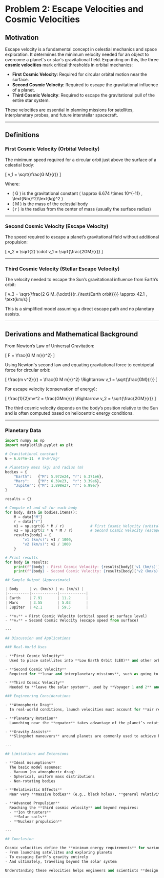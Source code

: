 # Problem 2: Escape Velocities and Cosmic Velocities

## Motivation

Escape velocity is a fundamental concept in celestial mechanics and space exploration. It determines the minimum velocity needed for an object to overcome a planet's or star's gravitational field. Expanding on this, the three **cosmic velocities** mark critical thresholds in orbital mechanics:

- **First Cosmic Velocity**: Required for circular orbital motion near the surface.
- **Second Cosmic Velocity**: Required to escape the gravitational influence of a planet.
- **Third Cosmic Velocity**: Required to escape the gravitational pull of the entire star system.

These velocities are essential in planning missions for satellites, interplanetary probes, and future interstellar spacecraft.

---

## Definitions

### First Cosmic Velocity (Orbital Velocity)
The minimum speed required for a circular orbit just above the surface of a celestial body:

\[
v_1 = \sqrt{\frac{G M}{r}}
\]

Where:
- \( G \) is the gravitational constant \( \approx 6.674 \times 10^{-11} \, \text{Nm}^2/\text{kg}^2 \)
- \( M \) is the mass of the celestial body
- \( r \) is the radius from the center of mass (usually the surface radius)

---

### Second Cosmic Velocity (Escape Velocity)
The speed required to escape a planet’s gravitational field without additional propulsion:

\[
v_2 = \sqrt{2} \cdot v_1 = \sqrt{\frac{2GM}{r}}
\]

---

### Third Cosmic Velocity (Stellar Escape Velocity)
The velocity needed to escape the Sun’s gravitational influence from Earth’s orbit:

\[
v_3 = \sqrt{\frac{2 G M_{\odot}}{r_{\text{Earth orbit}}}} \approx 42.1 \, \text{km/s}
\]

This is a simplified model assuming a direct escape path and no planetary assists.

---

## Derivations and Mathematical Background

From Newton’s Law of Universal Gravitation:

\[
F = \frac{G M m}{r^2}
\]

Using Newton's second law and equating gravitational force to centripetal force for circular orbit:

\[
\frac{m v^2}{r} = \frac{G M m}{r^2} \Rightarrow v_1 = \sqrt{\frac{GM}{r}}
\]

For escape velocity (conservation of energy):

\[
\frac{1}{2}mv^2 = \frac{GMm}{r} \Rightarrow v_2 = \sqrt{\frac{2GM}{r}}
\]

The third cosmic velocity depends on the body’s position relative to the Sun and is often computed based on heliocentric energy conditions.

---

### Planetary Data

```python
import numpy as np
import matplotlib.pyplot as plt

# Gravitational constant
G = 6.674e-11  # N·m²/kg²

# Planetary mass (kg) and radius (m)
bodies = {
    "Earth":   {"M": 5.972e24, "r": 6.371e6},
    "Mars":    {"M": 6.39e23,  "r": 3.39e6},
    "Jupiter": {"M": 1.898e27, "r": 6.99e7}
}

results = {}

# Compute v1 and v2 for each body
for body, data in bodies.items():
    M = data["M"]
    r = data["r"]
    v1 = np.sqrt(G * M / r)            # First Cosmic Velocity (orbital)
    v2 = np.sqrt(2 * G * M / r)        # Second Cosmic Velocity (escape)
    results[body] = {
        "v1 (km/s)": v1 / 1000,
        "v2 (km/s)": v2 / 1000
    }

# Print results
for body in results:
    print(f"{body} - First Cosmic Velocity: {results[body]['v1 (km/s)']:.2f} km/s")
    print(f"{body} - Second Cosmic Velocity: {results[body]['v2 (km/s)']:.2f} km/s\n")

## Sample Output (Approximate)

| Body     | v₁ (km/s) | v₂ (km/s) |
|----------|------------|------------|
| Earth    | 7.91       | 11.2       |
| Mars     | 3.55       | 5.03       |
| Jupiter  | 42.1       | 59.5       |

- **v₁** = First Cosmic Velocity (orbital speed at surface level)
- **v₂** = Second Cosmic Velocity (escape speed from surface)

---

## Discussion and Applications

### Real-World Uses

- **First Cosmic Velocity**  
  Used to place satellites into **Low Earth Orbit (LEO)** and other orbital paths around a planet.

- **Second Cosmic Velocity**  
  Required for **lunar and interplanetary missions**, such as going to Mars, Venus, or outer planets.

- **Third Cosmic Velocity**  
  Needed to **leave the solar system**, used by **Voyager 1 and 2** and other deep-space probes.

### Engineering Considerations

- **Atmospheric Drag**  
  In real-world conditions, launch velocities must account for **air resistance**, which is neglected in idealized models.

- **Planetary Rotation**  
  Launching near the **equator** takes advantage of the planet’s rotational speed to reduce fuel consumption.

- **Gravity Assists**  
  **Slingshot maneuvers** around planets are commonly used to achieve higher velocities for **interplanetary or interstellar travel**.

---

## Limitations and Extensions

- **Ideal Assumptions**  
  The basic model assumes:
  - Vacuum (no atmospheric drag)
  - Spherical, uniform mass distributions
  - Non-rotating bodies

- **Relativistic Effects**  
  Near very **massive bodies** (e.g., black holes), **general relativity** replaces Newtonian gravity.

- **Advanced Propulsion**  
  Reaching the **third cosmic velocity** and beyond requires:
  - **Ion thrusters**
  - **Solar sails**
  - **Nuclear propulsion**

---

## Conclusion

Cosmic velocities define the **minimum energy requirements** for various classes of space missions:
- From launching satellites and exploring planets
- To escaping Earth’s gravity entirely
- And ultimately, traveling beyond the solar system

Understanding these velocities helps engineers and scientists **design feasible missions**, optimize fuel efficiency, and explore the **limits of human space exploration**. Through both **analytical equations** and **numerical simulations**, we gain powerful insights into the physics that govern motion in our universe.


